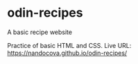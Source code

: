 # odin-recipes
A basic recipe website

Practice of basic HTML and CSS.
Live URL: https://nandocova.github.io/odin-recipes/